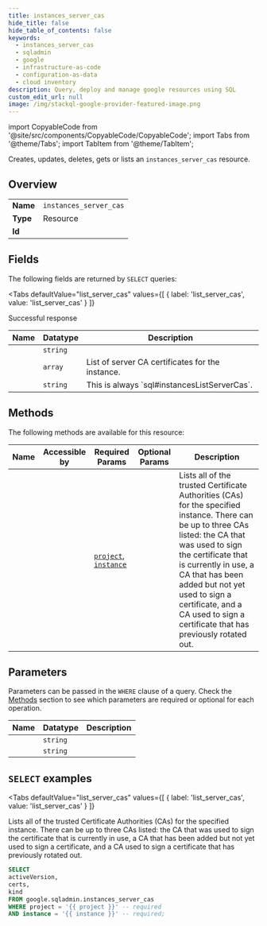```yaml
--- 
title: instances_server_cas
hide_title: false
hide_table_of_contents: false
keywords:
  - instances_server_cas
  - sqladmin
  - google
  - infrastructure-as-code
  - configuration-as-data
  - cloud inventory
description: Query, deploy and manage google resources using SQL
custom_edit_url: null
image: /img/stackql-google-provider-featured-image.png
---
```


import CopyableCode from '@site/src/components/CopyableCode/CopyableCode';
import Tabs from '@theme/Tabs';
import TabItem from '@theme/TabItem';

Creates, updates, deletes, gets or lists an <code>instances_server_cas</code> resource.

## Overview
<table><tbody>
<tr><td><b>Name</b></td><td><code>instances_server_cas</code></td></tr>
<tr><td><b>Type</b></td><td>Resource</td></tr>
<tr><td><b>Id</b></td><td><CopyableCode code="google.sqladmin.instances_server_cas" /></td></tr>
</tbody></table>

## Fields

The following fields are returned by `SELECT` queries:

<Tabs
    defaultValue="list_server_cas"
    values={[
        { label: 'list_server_cas', value: 'list_server_cas' }
    ]}
>
<TabItem value="list_server_cas">

Successful response

<table>
<thead>
    <tr>
    <th>Name</th>
    <th>Datatype</th>
    <th>Description</th>
    </tr>
</thead>
<tbody>
<tr>
    <td><CopyableCode code="activeVersion" /></td>
    <td><code>string</code></td>
    <td></td>
</tr>
<tr>
    <td><CopyableCode code="certs" /></td>
    <td><code>array</code></td>
    <td>List of server CA certificates for the instance.</td>
</tr>
<tr>
    <td><CopyableCode code="kind" /></td>
    <td><code>string</code></td>
    <td>This is always `sql#instancesListServerCas`.</td>
</tr>
</tbody>
</table>
</TabItem>
</Tabs>

## Methods

The following methods are available for this resource:

<table>
<thead>
    <tr>
    <th>Name</th>
    <th>Accessible by</th>
    <th>Required Params</th>
    <th>Optional Params</th>
    <th>Description</th>
    </tr>
</thead>
<tbody>
<tr>
    <td><a href="#list_server_cas"><CopyableCode code="list_server_cas" /></a></td>
    <td><CopyableCode code="select" /></td>
    <td><a href="#parameter-project"><code>project</code></a>, <a href="#parameter-instance"><code>instance</code></a></td>
    <td></td>
    <td>Lists all of the trusted Certificate Authorities (CAs) for the specified instance. There can be up to three CAs listed: the CA that was used to sign the certificate that is currently in use, a CA that has been added but not yet used to sign a certificate, and a CA used to sign a certificate that has previously rotated out.</td>
</tr>
</tbody>
</table>

## Parameters

Parameters can be passed in the `WHERE` clause of a query. Check the [Methods](#methods) section to see which parameters are required or optional for each operation.

<table>
<thead>
    <tr>
    <th>Name</th>
    <th>Datatype</th>
    <th>Description</th>
    </tr>
</thead>
<tbody>
<tr id="parameter-instance">
    <td><CopyableCode code="instance" /></td>
    <td><code>string</code></td>
    <td></td>
</tr>
<tr id="parameter-project">
    <td><CopyableCode code="project" /></td>
    <td><code>string</code></td>
    <td></td>
</tr>
</tbody>
</table>

## `SELECT` examples

<Tabs
    defaultValue="list_server_cas"
    values={[
        { label: 'list_server_cas', value: 'list_server_cas' }
    ]}
>
<TabItem value="list_server_cas">

Lists all of the trusted Certificate Authorities (CAs) for the specified instance. There can be up to three CAs listed: the CA that was used to sign the certificate that is currently in use, a CA that has been added but not yet used to sign a certificate, and a CA used to sign a certificate that has previously rotated out.

```sql
SELECT
activeVersion,
certs,
kind
FROM google.sqladmin.instances_server_cas
WHERE project = '{{ project }}' -- required
AND instance = '{{ instance }}' -- required;
```
</TabItem>
</Tabs>

